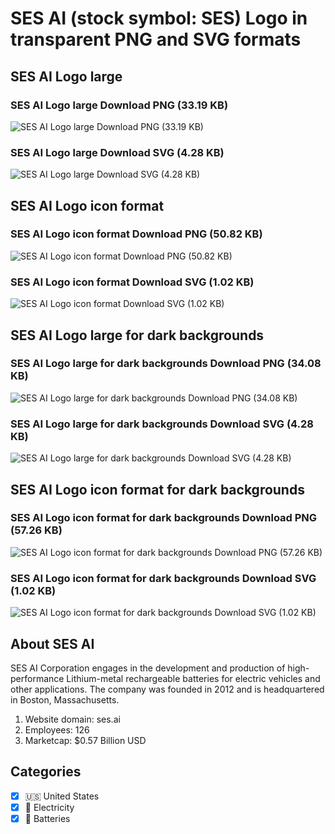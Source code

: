 # SES AI (stock symbol: SES) Logo in transparent PNG and SVG formats

## SES AI Logo large

### SES AI Logo large Download PNG (33.19 KB)

![SES AI Logo large Download PNG (33.19 KB)](/img/orig/SES_BIG-3479bc76.png)

### SES AI Logo large Download SVG (4.28 KB)

![SES AI Logo large Download SVG (4.28 KB)](/img/orig/SES_BIG-e30c6bff.svg)

## SES AI Logo icon format

### SES AI Logo icon format Download PNG (50.82 KB)

![SES AI Logo icon format Download PNG (50.82 KB)](/img/orig/SES-2f79c35f.png)

### SES AI Logo icon format Download SVG (1.02 KB)

![SES AI Logo icon format Download SVG (1.02 KB)](/img/orig/SES-69795c21.svg)

## SES AI Logo large for dark backgrounds

### SES AI Logo large for dark backgrounds Download PNG (34.08 KB)

![SES AI Logo large for dark backgrounds Download PNG (34.08 KB)](/img/orig/SES_BIG.D-01de259f.png)

### SES AI Logo large for dark backgrounds Download SVG (4.28 KB)

![SES AI Logo large for dark backgrounds Download SVG (4.28 KB)](/img/orig/SES_BIG.D-5a74dce4.svg)

## SES AI Logo icon format for dark backgrounds

### SES AI Logo icon format for dark backgrounds Download PNG (57.26 KB)

![SES AI Logo icon format for dark backgrounds Download PNG (57.26 KB)](/img/orig/SES.D-deda6a64.png)

### SES AI Logo icon format for dark backgrounds Download SVG (1.02 KB)

![SES AI Logo icon format for dark backgrounds Download SVG (1.02 KB)](/img/orig/SES.D-ca0dbd1a.svg)

## About SES AI

SES AI Corporation engages in the development and production of high-performance Lithium-metal rechargeable batteries for electric vehicles and other applications. The company was founded in 2012 and is headquartered in Boston, Massachusetts.

1. Website domain: ses.ai
2. Employees: 126
3. Marketcap: $0.57 Billion USD


## Categories
- [x] 🇺🇸 United States
- [x] 🔋 Electricity
- [x] 🔋 Batteries
